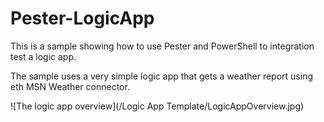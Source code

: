 # Pester-LogicApp
This is a sample showing how to use Pester and PowerShell to integration test a logic app.

The sample uses a very simple logic app that gets a weather report using eth MSN Weather connector.

 ![The logic app overview](/Logic App Template/LogicAppOverview.jpg)
